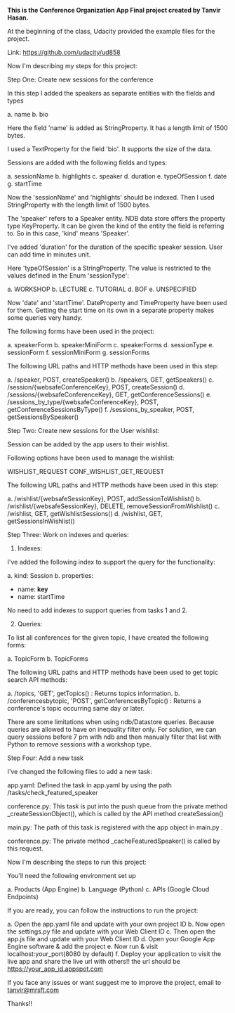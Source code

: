 **This is the Conference Organization App Final project created by Tanvir Hasan.**


At the beginning of the class, Udacity provided the example files for the project.

 Link: https://github.com/udacity/ud858

Now I'm describing my steps for this project:

Step One: Create new sessions for the conference

In this step I added the speakers as separate entities with the fields and types

a. name
b. bio

Here the field 'name' is added as StringProperty. It has a length limit of 1500 bytes. 

I used a TextProperty for the field 'bio'. It supports the size of the data.

Sessions are added with the following fields and types:

a. sessionName
b. highlights
c. speaker
d. duration
e. typeOfSession
f. date
g. startTime

Now the 'sessionName' and 'highlights' should be indexed. Then I used StringProperty with the length limit of 1500 bytes.

The 'speaker' refers to a Speaker entity. NDB data store offers the property type KeyProperty. It can be given the kind of the entity the field is referring to. So in this case, 'kind' means 'Speaker'.

I've added 'duration' for the duration of the specific speaker session. User can add time in minutes unit.

Here 'typeOfSession' is a StringProperty. The value is restricted to the values defined in the Enum 'sessionType':

a. WORKSHOP
b. LECTURE
c. TUTORIAL
d. BOF
e. UNSPECIFIED

Now 'date' and 'startTime'. DateProperty and TimeProperty have been used for them. Getting the start time on its own in a separate property makes some queries very handy.

The following forms have been used in the project:

a. speakerForm
b. speakerMiniForm
c. speakerForms
d. sessionType
e. sessionForm
f. sessionMiniForm
g. sessionForms

The following URL paths and HTTP methods have been used in this step:

a. /speaker, POST, createSpeaker()
b. /speakers, GET, getSpeakers()
c. /session/{websafeConferenceKey}, POST, createSession()
d. /sessions/{websafeConferenceKey}, GET, getConferenceSessions()
e. /sessions_by_type/{websafeConferenceKey}, POST, getConferenceSessionsByType()
f. /sessions_by_speaker, POST, getSessionsBySpeaker()


Step Two: Create new sessions for the User wishlist:

Session can be added by the app users to their wishlist.

Following options have been used to manage the wishlist:

WISHLIST_REQUEST
CONF_WISHLIST_GET_REQUEST

The following URL paths and HTTP methods have been used in this step:

a. /wishlist/{websafeSessionKey}, POST, addSessionToWishlist()
b. /wishlist/{websafeSessionKey}, DELETE, removeSessionFromWishlist()
c. /wishlist, GET, getWishlistSessions()
d. /wishlist, GET, getSessionsInWishlist()


Step Three: Work on indexes and queries:

1. Indexes:

I've added the following index to support the query for the functionality:

a. kind: Session
b. properties:
  - name: __key__
  - name: startTime
  
No need to add indexes to support queries from tasks 1 and 2.

2. Queries:

To list all conferences for the given topic, I have created the following forms:

a. TopicForm
b. TopicForms

The following URL paths and HTTP methods have been used to get topic search API methods:

a. /topics, 'GET', getTopics() : Returns topics information.
b. /conferencesbytopic, 'POST', getConferencesByTopic() : Returns a conference's topic occurring same day or later.

There are some limitations when using ndb/Datastore queries. Because queries are allowed to have on inequality filter only. For solution, we can query sessions before 7 pm with ndb and then manually filter that list with Python to remove sessions with a workshop type.


Step Four: Add a new task

I've changed the following files to add a new task:

app.yaml: Defined the task in app.yaml by using the path /tasks/check_featured_speaker

conference.py: This task is put into the push queue from the private method _createSessionObject(), which is called by the API method createSession()

main.py: The path of this task is registered  with the app object in main.py .

conference.py: The private method _cacheFeaturedSpeaker() is called by this request.


Now I'm describing the steps to run this project:

You'll need the following environment set up

a. Products (App Engine)
b. Language (Python)
c. APIs (Google Cloud Endpoints)

If you are ready, you can follow the instructions to run the project:

a. Open the app.yaml file and update with your own project ID
b. Now open the settings.py file and update with your Web Client ID
c. Then open the app.js file and update with your Web Client ID
d. Open your Google App Engine software & add the project
e. Now run & visit localhost:your_port(8080 by default)
f. Deploy your application to visit the live app and share the live url with others!! the url should be https://your_app_id.appspot.com

If you face any issues or want suggest me to improve the project, email to tanvir@mrsft.com

Thanks!!
